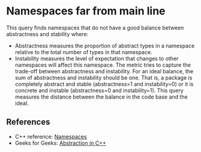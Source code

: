 # Namespaces far from main line
This query finds namespaces that do not have a good balance between abstractness and stability where:

* Abstractness measures the proportion of abstract types in a namespace relative to the total number of types in that namespace.
* Instability measures the level of expectation that changes to other namespaces will affect this namespace.
The metric tries to capture the trade-off between abstractness and instability. For an ideal balance, the sum of abstractness and instability should be one. That is, a package is completely abstract and stable (abstractness=1 and instability=0) or it is concrete and instable (abstractness=0 and instability=1). This query measures the distance between the balance in the code base and the ideal.


## References
* C++ reference: [Namespaces](https://en.cppreference.com/w/cpp/language/namespace)
* Geeks for Geeks: [Abstraction in C++](https://www.geeksforgeeks.org/abstraction-in-c/)
